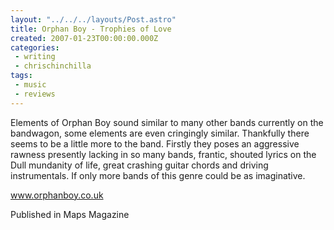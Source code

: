 ```yaml
---
layout: "../../../layouts/Post.astro"
title: Orphan Boy - Trophies of Love
created: 2007-01-23T00:00:00.000Z
categories:
 - writing
 - chrischinchilla
tags: 
 - music 
 - reviews
---
```


Elements of Orphan Boy sound similar to many other bands currently on the bandwagon, some elements are even cringingly similar. Thankfully there seems to be a little more to the band. Firstly they poses an aggressive rawness presently lacking in so many bands, frantic, shouted lyrics on the Dull mundanity of life, great crashing guitar chords and driving instrumentals. If only more bands of this genre could be as imaginative.

<a href="https://www.orphanboy.co.uk" target="_blank">www.orphanboy.co.uk</a>

Published in Maps Magazine
